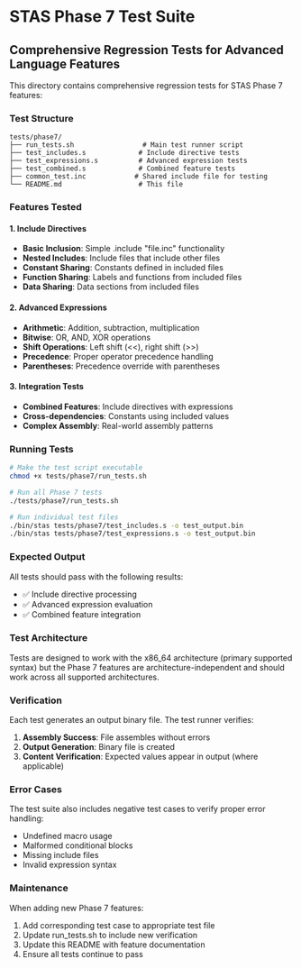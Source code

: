 # STAS Phase 7 Test Suite
## Comprehensive Regression Tests for Advanced Language Features

This directory contains comprehensive regression tests for STAS Phase 7 features:

### Test Structure

```
tests/phase7/
├── run_tests.sh                 # Main test runner script
├── test_includes.s             # Include directive tests
├── test_expressions.s          # Advanced expression tests  
├── test_combined.s             # Combined feature tests
├── common_test.inc            # Shared include file for testing
└── README.md                   # This file
```

### Features Tested

#### 1. Include Directives
- **Basic Inclusion**: Simple .include "file.inc" functionality
- **Nested Includes**: Include files that include other files
- **Constant Sharing**: Constants defined in included files
- **Function Sharing**: Labels and functions from included files
- **Data Sharing**: Data sections from included files

#### 2. Advanced Expressions
- **Arithmetic**: Addition, subtraction, multiplication
- **Bitwise**: OR, AND, XOR operations
- **Shift Operations**: Left shift (<<), right shift (>>)
- **Precedence**: Proper operator precedence handling
- **Parentheses**: Precedence override with parentheses

#### 3. Integration Tests
- **Combined Features**: Include directives with expressions
- **Cross-dependencies**: Constants using included values
- **Complex Assembly**: Real-world assembly patterns

### Running Tests

```bash
# Make the test script executable
chmod +x tests/phase7/run_tests.sh

# Run all Phase 7 tests
./tests/phase7/run_tests.sh

# Run individual test files
./bin/stas tests/phase7/test_includes.s -o test_output.bin
./bin/stas tests/phase7/test_expressions.s -o test_output.bin
```

### Expected Output

All tests should pass with the following results:
- ✅ Include directive processing
- ✅ Advanced expression evaluation
- ✅ Combined feature integration

### Test Architecture

Tests are designed to work with the x86_64 architecture (primary supported syntax) but the Phase 7 features are architecture-independent and should work across all supported architectures.

### Verification

Each test generates an output binary file. The test runner verifies:
1. **Assembly Success**: File assembles without errors
2. **Output Generation**: Binary file is created
3. **Content Verification**: Expected values appear in output (where applicable)

### Error Cases

The test suite also includes negative test cases to verify proper error handling:
- Undefined macro usage
- Malformed conditional blocks
- Missing include files
- Invalid expression syntax

### Maintenance

When adding new Phase 7 features:
1. Add corresponding test case to appropriate test file
2. Update run_tests.sh to include new verification
3. Update this README with feature documentation
4. Ensure all tests continue to pass
